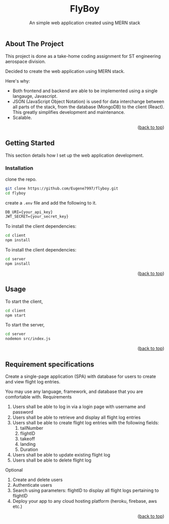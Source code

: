 <a id="readme-top"></a>
<div align="center">
  <h1 align="center">FlyBoy</h3>
  <p align="center">
    An simple web application created using MERN stack
    <br />
    <br />
    <!-- <a href="https://github.com/othneildrew/Best-README-Template">View Demo</a> -->
</div>


## About The Project

This project is done as a take-home coding assignment for ST engineering aerospace division.

Decided to create the web application using MERN stack.

Here's why:
* Both frontend and backend are able to be implemented using a single langauge, Javascript.
* JSON (JavaScript Object Notation) is used for data interchange between all parts of the stack, from the database (MongoDB) to the client (React). This greatly simplifies development and maintenance.
* Scalable.

<p align="right">(<a href="#readme-top">back to top</a>)</p>

## Getting Started

This section details how I set up the web application development.

### Installation

clone the repo.

```sh
git clone https://github.com/Eugene7997/flyboy.git
cd flyboy
```

create a `.env` file and add the following to it.

```txt
DB_URI={your_api_key}
JWT_SECRET={your_secret_key}
```

To install the client dependencies:

```sh
cd client
npm install
```

To install the client dependencies:

``` sh
cd server
npm install
```

<p align="right">(<a href="#readme-top">back to top</a>)</p>

## Usage

To start the client,

```sh
cd client
npm start
```

To start the server,

```sh
cd server
nodemon src/index.js
```

<p align="right">(<a href="#readme-top">back to top</a>)</p>

## Requirement specifications

Create a single-page application (SPA) with database for users to create and view flight log entries.

You may use any language, framework, and database that you are comfortable with.
Requirements

1. Users shall be able to log in via a login page with username and password
2. Users shall be able to retrieve and display all flight log entries
3. Users shall be able to create flight log entries with the following fields:
    1. tailNumber
    2. flightlD
    3. takeoff
    4. landing
    5. Duration
4. Users shall be able to update existing flight log
5. Users shall be able to delete flight log

Optional

1. Create and delete users
2. Authenticate users
3. Search using parameters: flightlD to display all flight logs pertaining to flightlD
4. Deploy your app to any cloud hosting platform (heroku, firebase, aws etc.)

<p align="right">(<a href="#readme-top">back to top</a>)</p>